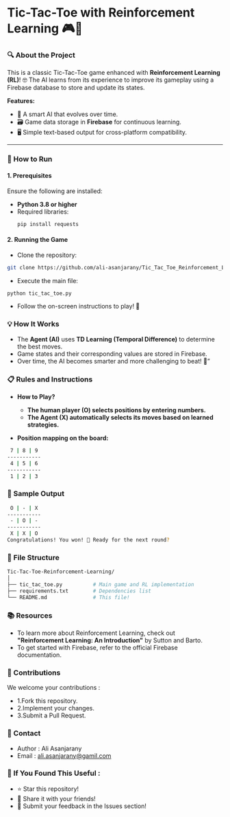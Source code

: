 # Tic-Tac-Toe with Reinforcement Learning 🎮🤖

### **🔍 About the Project**
This is a classic Tic-Tac-Toe game enhanced with **Reinforcement Learning (RL)**! 🤓 The AI learns from its experience to improve its gameplay using a Firebase database to store and update its states.

**Features:**
- 🎯 A smart AI that evolves over time.
- 🗃️ Game data storage in **Firebase** for continuous learning.
- 🖥️ Simple text-based output for cross-platform compatibility.

---

### **🚀 How to Run**

#### **1. Prerequisites**
Ensure the following are installed:
- **Python 3.8 or higher**
- Required libraries:
  ```bash
  pip install requests
  ```
#### **2. Running the Game**
-  Clone the repository:
```bash
git clone https://github.com/ali-asanjarany/Tic_Tac_Toe_Reinforcement_Learning.git
```

-  Execute the main file:

```bash
python tic_tac_toe.py
```
-  Follow the on-screen instructions to play! 🚀

### **💡 How It Works** 
* The **Agent (AI)** uses **TD Learning (Temporal Difference)** to determine the best moves.
* Game states and their corresponding values are stored in Firebase.
* Over time, the AI becomes smarter and more challenging to beat! 🤯”

### **📋 Rules and Instructions**


* **How to Play?**

  *  **The human player (O) selects positions by entering numbers.**
  *  **The Agent (X) automatically selects its moves based on learned strategies.**
* **Position mapping on the board:**
```bash
 7 | 8 | 9
-----------
 4 | 5 | 6
-----------
 1 | 2 | 3
```
### **📸 Sample Output**
```bash
 O | - | X 
-----------
 - | O | - 
-----------
 X | X | O 
Congratulations! You won! 🎉 Ready for the next round?
```
### **📂 File Structure**
```bash
Tic-Tac-Toe-Reinforcement-Learning/
│
├── tic_tac_toe.py          # Main game and RL implementation
├── requirements.txt        # Dependencies list
└── README.md               # This file!
```
### **📚 Resources**
* To learn more about Reinforcement Learning, check out **"Reinforcement Learning: An Introduction"** by Sutton and Barto.
* To get started with Firebase, refer to the official Firebase documentation.
  
### **🤝 Contributions**
We welcome your contributions :
* 1.Fork this repository.
* 2.Implement your changes.
* 3.Submit a Pull Request.
  
### **📧 Contact**
* Author : Ali Asanjarany
* Email : ali.asanjarany@gamil.com
  
### **🌟 If You Found This Useful :**
* ⭐ Star this repository!
* 📨 Share it with your friends!
* 💬 Submit your feedback in the Issues section!
